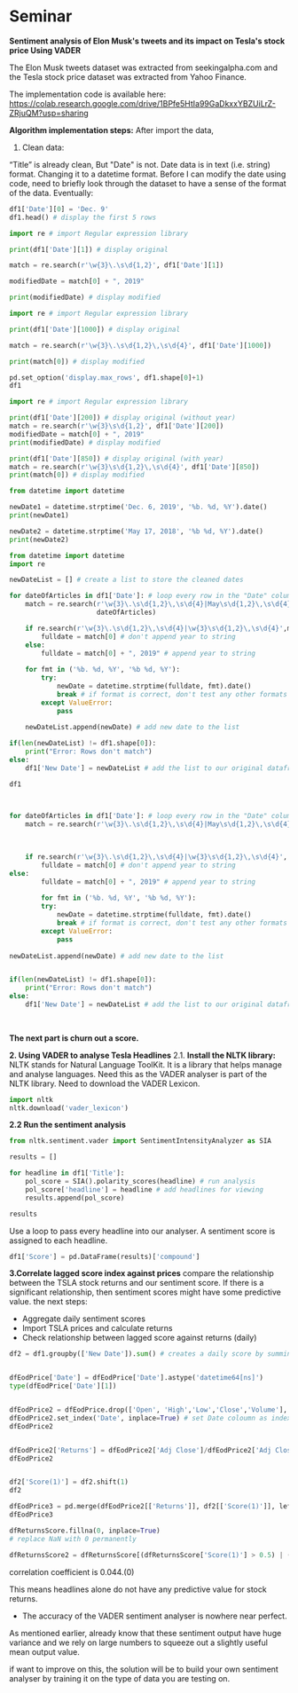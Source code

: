 # Seminar
**Sentiment analysis of Elon Musk's tweets and its impact on Tesla's stock price Using VADER**

The Elon Musk tweets dataset was extracted from seekingalpha.com and the Tesla stock price dataset was extracted from Yahoo Finance.

The implementation code is available here: https://colab.research.google.com/drive/1BPfe5HtIa99GaDkxxYBZUiLrZ-ZRjuQM?usp=sharing

**Algorithm implementation steps:**
After import the data,

1. Clean data:

“Title” is already clean, But "Date" is not. 
Date data is in text (i.e. string) format. Changing it to a datetime format.
Before I can modify the date using code, need to briefly look through the dataset to have a sense of the format of the data.
Eventually:
```python
df1['Date'][0] = 'Dec. 9'
df1.head() # display the first 5 rows

import re # import Regular expression library

print(df1['Date'][1]) # display original

match = re.search(r'\w{3}\.\s\d{1,2}', df1['Date'][1])

modifiedDate = match[0] + ", 2019"

print(modifiedDate) # display modified

import re # import Regular expression library

print(df1['Date'][1000]) # display original

match = re.search(r'\w{3}\.\s\d{1,2}\,\s\d{4}', df1['Date'][1000])

print(match[0]) # display modified

pd.set_option('display.max_rows', df1.shape[0]+1)
df1

import re # import Regular expression library

print(df1['Date'][200]) # display original (without year)
match = re.search(r'\w{3}\s\d{1,2}', df1['Date'][200])
modifiedDate = match[0] + ", 2019"
print(modifiedDate) # display modified

print(df1['Date'][850]) # display original (with year)
match = re.search(r'\w{3}\s\d{1,2}\,\s\d{4}', df1['Date'][850])
print(match[0]) # display modified

from datetime import datetime

newDate1 = datetime.strptime('Dec. 6, 2019', '%b. %d, %Y').date()
print(newDate1)

newDate2 = datetime.strptime('May 17, 2018', '%b %d, %Y').date()
print(newDate2)

from datetime import datetime
import re

newDateList = [] # create a list to store the cleaned dates

for dateOfArticles in df1['Date']: # loop every row in the "Date" column
    match = re.search(r'\w{3}\.\s\d{1,2}\,\s\d{4}|May\s\d{1,2}\,\s\d{4}|\w{3}\.\s\d{1,2}|May\s\d{1,2}', 
                      dateOfArticles)

    if re.search(r'\w{3}\.\s\d{1,2}\,\s\d{4}|\w{3}\s\d{1,2}\,\s\d{4}',match[0]):
        fulldate = match[0] # don't append year to string
    else:
        fulldate = match[0] + ", 2019" # append year to string
    
    for fmt in ('%b. %d, %Y', '%b %d, %Y'):
        try:
            newDate = datetime.strptime(fulldate, fmt).date()
            break # if format is correct, don't test any other formats
        except ValueError:
            pass
        
    newDateList.append(newDate) # add new date to the list

if(len(newDateList) != df1.shape[0]):
    print("Error: Rows don't match")
else:
    df1['New Date'] = newDateList # add the list to our original dataframe

df1



for dateOfArticles in df1['Date']: # loop every row in the "Date" column
    match = re.search(r'\w{3}\.\s\d{1,2}\,\s\d{4}|May\s\d{1,2}\,\s\d{4}|\w{3}\.\s\d{1,2}|May\s\d{1,2}', dateOfArticles)
    
    
    
    if re.search(r'\w{3}\.\s\d{1,2}\,\s\d{4}|\w{3}\s\d{1,2}\,\s\d{4}', match[0]):
        fulldate = match[0] # don't append year to string
else:
        fulldate = match[0] + ", 2019" # append year to string
        
        for fmt in ('%b. %d, %Y', '%b %d, %Y'):
        try:
            newDate = datetime.strptime(fulldate, fmt).date()
            break # if format is correct, don't test any other formats
        except ValueError:
            pass
        
newDateList.append(newDate) # add new date to the list


if(len(newDateList) != df1.shape[0]):
    print("Error: Rows don't match")
else:
    df1['New Date'] = newDateList # add the list to our original dataframe
    
    
```
**The next part is churn out a score.**


**2. Using VADER to analyse Tesla Headlines**
2.1. **Install the NLTK library:**
NLTK stands for Natural Language ToolKit. It is a library that helps manage and analyse languages.
Need this as the VADER analyser is part of the NLTK library.
Need to download the VADER Lexicon.

```python
import nltk
nltk.download('vader_lexicon')
```
**2.2 Run the sentiment analysis**

```python
from nltk.sentiment.vader import SentimentIntensityAnalyzer as SIA

results = []

for headline in df1['Title']:
    pol_score = SIA().polarity_scores(headline) # run analysis
    pol_score['headline'] = headline # add headlines for viewing
    results.append(pol_score)

results
```
Use a loop to pass every headline into our analyser. A sentiment score is assigned to each headline.

```python
df1['Score'] = pd.DataFrame(results)['compound']
```

**3.Correlate lagged score index against prices**
compare the relationship between the TSLA stock returns and our sentiment score. If there is a significant relationship, then sentiment scores might have some predictive value.
the next steps:
- Aggregate daily sentiment scores
- Import TSLA prices and calculate returns
- Check relationship between lagged score against returns (daily)


```python
df2 = df1.groupby(['New Date']).sum() # creates a daily score by summing the scores of the individual articles in each day


dfEodPrice['Date'] = dfEodPrice['Date'].astype('datetime64[ns]') 
type(dfEodPrice['Date'][1])


dfEodPrice2 = dfEodPrice.drop(['Open', 'High','Low','Close','Volume'], axis=1) # drop unwanted rows
dfEodPrice2.set_index('Date', inplace=True) # set Date coloumn as index
dfEodPrice2


dfEodPrice2['Returns'] = dfEodPrice2['Adj Close']/dfEodPrice2['Adj Close'].shift(1) - 1 # calculate daily returns
dfEodPrice2


df2['Score(1)'] = df2.shift(1)
df2

dfEodPrice3 = pd.merge(dfEodPrice2[['Returns']], df2[['Score(1)']], left_index=True, right_index=True, how='left')
dfEodPrice3

dfReturnsScore.fillna(0, inplace=True) 
# replace NaN with 0 permanently

dfReturnsScore2 = dfReturnsScore[(dfReturnsScore['Score(1)'] > 0.5) | (dfReturnsScore['Score(1)'] < -0.5)]

```



correlation coefficient is 0.044.(0)

This means headlines alone do not have any predictive value for stock returns.


- The accuracy of the VADER sentiment analyser is nowhere near perfect.


As mentioned earlier, already know that these sentiment output have huge variance and we rely on large numbers to squeeze out a slightly useful mean output value.

if want to improve on this, the solution will be to build your own sentiment analyser by training it on the type of data you are testing on.


